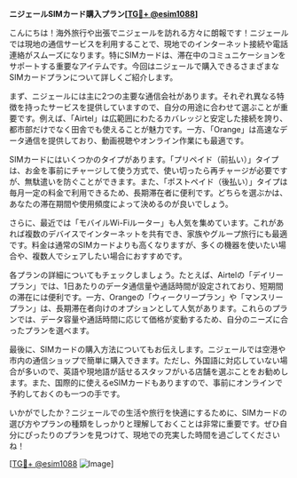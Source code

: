**ニジェールSIMカード購入プラン[[TG💪+ @esim1088](https://t.me/s/esim1088)]**

こんにちは！海外旅行や出張でニジェールを訪れる方々に朗報です！ニジェールでは現地の通信サービスを利用することで、現地でのインターネット接続や電話連絡がスムーズになります。特にSIMカードは、滞在中のコミュニケーションをサポートする重要なアイテムです。今回はニジェールで購入できるさまざまなSIMカードプランについて詳しくご紹介します。

まず、ニジェールには主に2つの主要な通信会社があります。それぞれ異なる特徴を持ったサービスを提供していますので、自分の用途に合わせて選ぶことが重要です。例えば、「Airtel」は広範囲にわたるカバレッジと安定した接続を誇り、都市部だけでなく田舎でも使えることが魅力です。一方、「Orange」は高速なデータ通信を提供しており、動画視聴やオンライン作業にも最適です。

SIMカードにはいくつかのタイプがあります。「プリペイド（前払い）」タイプは、お金を事前にチャージして使う方式で、使い切ったら再チャージが必要ですが、無駄遣いを防ぐことができます。また、「ポストペイド（後払い）」タイプは毎月一定の料金で利用できるため、長期滞在者に便利です。どちらを選ぶかは、あなたの滞在期間や使用頻度によって決めるのが良いでしょう。

さらに、最近では「モバイルWi-Fiルーター」も人気を集めています。これがあれば複数のデバイスでインターネットを共有でき、家族やグループ旅行にも最適です。料金は通常のSIMカードよりも高くなりますが、多くの機器を使いたい場合や、複数人でシェアしたい場合におすすめです。

各プランの詳細についてもチェックしましょう。たとえば、Airtelの「デイリープラン」では、1日あたりのデータ通信量や通話時間が設定されており、短期間の滞在には便利です。一方、Orangeの「ウィークリープラン」や「マンスリープラン」は、長期滞在者向けのオプションとして人気があります。これらのプランでは、データ容量や通話時間に応じて価格が変動するため、自分のニーズに合ったプランを選べます。

最後に、SIMカードの購入方法についてもお伝えします。ニジェールでは空港や市内の通信ショップで簡単に購入できます。ただし、外国語に対応していない場合が多いので、英語や現地語が話せるスタッフがいる店舗を選ぶことをお勧めします。また、国際的に使えるeSIMカードもありますので、事前にオンラインで予約しておくのも一つの手です。

いかがでしたか？ニジェールでの生活や旅行を快適にするために、SIMカードの選び方やプランの種類をしっかりと理解しておくことは非常に重要です。ぜひ自分にぴったりのプランを見つけて、現地での充実した時間を過ごしてくださいね！

[[TG💪+ @esim1088](https://t.me/s/esim1088) ![Image](https://i.postimg.cc/Y0z9fWf4/image.png)]